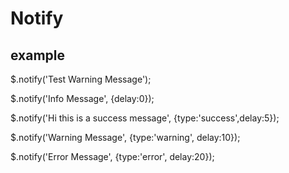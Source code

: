 Notify
======

<h2>example</h2>

$.notify('Test Warning Message');

$.notify('Info Message', {delay:0});

$.notify('Hi this is a success message', {type:'success',delay:5});

$.notify('Warning Message', {type:'warning', delay:10});

$.notify('Error Message', {type:'error', delay:20});
